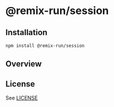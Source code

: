 # @remix-run/session

## Installation

```sh
npm install @remix-run/session
```

## Overview

## License

See [LICENSE](https://github.com/remix-run/remix/blob/main/LICENSE)
